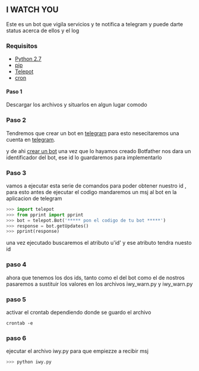 ## I WATCH YOU
 Este es un bot que vigila servicios y te notifica a telegram y puede darte status acerca de ellos y el log


### Requisitos
- [Python 2.7](https://www.python.org/)
- [pip](https://pypi.python.org/pypi/pip)
- [Telepot](https://github.com/nickoala/telepot)
- [cron](https://tecadmin.net/install-crontab-in-linux/)

#### Paso 1

Descargar los archivos y situarlos en algun lugar comodo

### Paso 2
	
Tendremos que crear un bot en [telegram](http://telegram.com.es/) para esto nesecitaremos una cuenta en [telegram](http://telegram.com.es/).

y de ahi [crear un bot](https://core.telegram.org/bots#3-how-do-i-create-a-bot) una vez que lo hayamos creado  Botfather nos dara un identificador del bot, ese id lo guardaremos para implementarlo

### Paso 3
vamos a ejecutar esta serie de comandos para poder obtener nuestro id , para esto antes de ejecutar el codigo mandaremos un msj al bot en la aplicacion de telegram

```python
>>> import telepot
>>> from pprint import pprint
>>> bot = telepot.Bot('***** pon el codigo de tu bot *****')
>>> response = bot.getUpdates()
>>> pprint(response)

```
una vez ejecutado buscaremos el atributo u'id' y ese atributo tendra nuesto id 

### paso 4

ahora que tenemos los dos ids, tanto como el del bot como el de nostros 
pasaremos a sustituir los valores  en los archivos iwy_warn.py y iwy_warn.py 

### paso 5
activar el crontab dependiendo donde se guardo el archivo

```
crontab -e
```


### paso 6 
ejecutar el archivo iwy.py para que empiezze a recibir msj

```python
>>> python iwy.py
```